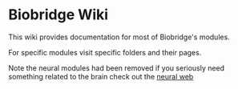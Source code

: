 # Biobridge Wiki

This wiki provides documentation for most of Biobridge's modules.

For specific modules visit specific folders and their pages.

Note the neural modules had been removed if you seriously need something related
to the brain check out the <a href="https://github.com/Okerew/biobridge">neural web</a>
